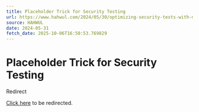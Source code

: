 ```yaml
---
title: Placeholder Trick for Security Testing
url: https://www.hahwul.com/2024/05/30/optimizing-security-tests-with-match-and-replace/
source: HAHWUL
date: 2024-05-31
fetch_date: 2025-10-06T16:50:53.769829
---
```


# Placeholder Trick for Security Testing

Redirect

[Click here](https://www.hahwul.com/blog/2024/optimizing-security-tests-with-match-and-replace/) to be redirected.